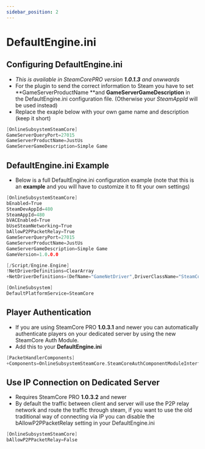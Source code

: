 ```yaml
---
sidebar_position: 2
---
```


# DefaultEngine.ini

## Configuring DefaultEngine.ini
- *This is available in SteamCorePRO version **1.0.1.3** and onwwards*
- For the plugin to send the correct information to Steam you have to set **GameServerProductName **and **GameServerGameDescription** in the DefaultEngine.ini configuration file. (Otherwise your *SteamAppId* will be used instead)
- Replace the exaple below with your own game name and description (keep it short)
```cpp
[OnlineSubsystemSteamCore]
GameServerQueryPort=27015
GameServerProductName=JustUs
GameServerGameDescription=Simple Game
```

## DefaultEngine.ini Example
- Below is a full DefaultEngine.ini configuration example (note that this is an **example** and you will have to customize it to fit your own settings)
```cpp
[OnlineSubsystemSteamCore]
bEnabled=True
SteamDevAppId=480
SteamAppId=480
bVACEnabled=True
bUseSteamNetworking=True
bAllowP2PPacketRelay=True
GameServerQueryPort=27015
GameServerProductName=JustUs
GameServerGameDescription=Simple Game
GameVersion=1.0.0.0

[/Script/Engine.Engine]
!NetDriverDefinitions=ClearArray
+NetDriverDefinitions=(DefName="GameNetDriver",DriverClassName="SteamCoreSockets.SteamCoreSocketsNetDriver",DriverClassNameFallback="/Script/OnlineSubsystemUtils.IpNetDriver")

[OnlineSubsystem]
DefaultPlatformService=SteamCore
```

## Player Authentication

- If you are using SteamCore PRO **1.0.3.1** and newer you can automatically authenticate players on your dedicated server by using the new SteamCore Auth Module.
- Add this to your **DefaultEngine.ini**
```cpp
[PacketHandlerComponents]
+Components=OnlineSubsystemSteamCore.SteamCoreAuthComponentModuleInterface
```

## Use IP Connection on Dedicated Server
- Requires SteamCore PRO **1.0.3.2** and newer
- By default the traffic between client and server will use the P2P relay network and route the traffic through steam, if you want to use the old traditional way of connecting via IP you can disable the bAllowP2PPacketRelay setting in your DefaultEngine.ini
```cpp
[OnlineSubsystemSteamCore]
bAllowP2PPacketRelay=False
```